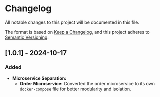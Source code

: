 # Changelog

All notable changes to this project will be documented in this file.

The format is based on [Keep a Changelog](https://keepachangelog.com/en/1.0.0/),
and this project adheres to [Semantic Versioning](https://semver.org/spec/v2.0.0.html).

## [1.0.1] - 2024-10-17

### Added
- **Microservice Separation:**
  - **Order Microservice:** Converted the order microservice to its own `docker-compose` file for better modularity and isolation.

